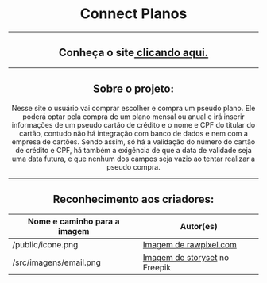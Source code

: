 <div align="center">
  <h1>Connect Planos</h1>
  <hr>
  <h2>Conheça o site<a href="https://connect-planos.vercel.app/"> clicando aqui.</a></h2>
  <hr>
  <h2>Sobre o projeto:</h2>
  <p>Nesse site o usuário vai comprar escolher e compra um pseudo plano. Ele poderá optar pela compra de um plano mensal ou anual e irá inserir informações de um pseudo cartão de crédito e o nome e CPF do titular do cartão, contudo não há integração com banco de dados e nem com a empresa de cartões. Sendo assim, só há a validação do número do cartão de crédito e CPF, há também a exigência de que a data de validade seja uma data futura, e que nenhum dos campos seja vazio ao tentar realizar a pseudo compra.</p>
  <hr>
  
  <h2>Reconhecimento aos criadores:</h2>
  
  Nome e caminho para a imagem | Autor(es)
  --- | ---
  /public/icone.png | <a href="https://www.freepik.com/free-vector/illustration-financial-concept_2606581.htm#query=sifr%C3%A3o&position=3&from_view=search&track=sph">Imagem de rawpixel.com</a>
  /src/imagens/email.png | <a href="https://br.freepik.com/vetores-gratis/ilustracao-do-conceito-de-e-mails_7119119.htm#query=email&position=44&from_view=search&track=sph">Imagem de storyset</a> no Freepik
</div>

